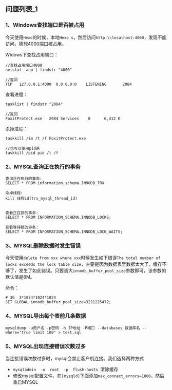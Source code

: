 ## 问题列表_1

### 1、Windows查找端口是否被占用

今天使用`Hexo`的时候，本地`Hexo s`，然后访问`http:\\localhost:4000`，发现不能访问，猜想4000端口被占用。

Widows下查找占用端口：
```
//查找占用端口4000
netstat -ano | findstr "4000"  

//返回
TCP   127.0.0.1:4000  0.0.0.0:0    LISTENING       2084
```

查看进程：
```
tasklist | findstr "2084" 

//返回
FoxitProtect.exe   2084 Services    0      6,412 K
```

杀掉进程：
```
taskkill /im /t /f FoxitProtect.exe 

//也可以使用pid杀
taskkill /pid pid /t /f
```

### 2、MYSQL查询正在执行的事务
```
查询正在执行的事务:
SELECT * FROM information_schema.INNODB_TRX

杀掉线程:
kill 线程id(trx_mysql_thread_id)


查看正在锁的事务:
SELECT * FROM INFORMATION_SCHEMA.INNODB_LOCKS; 

查看等待锁的事务:
SELECT * FROM INFORMATION_SCHEMA.INNODB_LOCK_WAITS;
```

### 3、MYSQL删除数据时发生错误

今天使用`delete from xxx where xxx`时候发生如下错误`The total number of locks exceeds the lock table size`，主要是因为数据表里数据太大了，缓存不够了，发生了如此错误。只要调大`innodb_buffer_pool_size`参数即可，该参数的默认值是8M。

命令：
```
# 3G  3*1024*1024*1024
SET GLOBAL innodb_buffer_pool_size=3221225472;
```

### 4、MYSQL导出每个表前几条数据
```
mysqldump -u用户名 -p密码 -h IP地址 -P端口 --databases 数据库名 --where="true limit 100" > test.sql
```

### 5、MYSQL出现连接错误次数过多
当连接错误次数过多时，mysql会禁止客户机连接。我们选择两种方式

- `mysqladmin  -u  root  -p  flush-hosts `清除缓存
- 修改mysql配置文件，在`[mysqld]`下面添加`max_connect_errors=1000`，然后重启MYSQL

